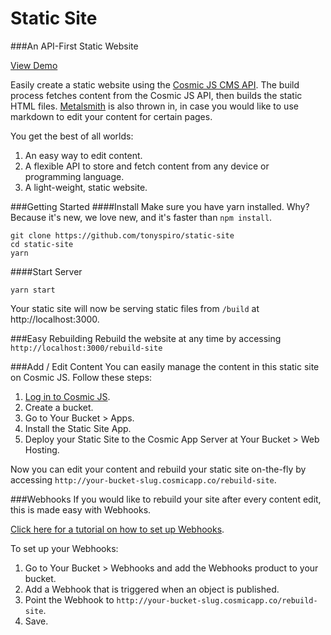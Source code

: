# Static Site

###An API-First Static Website

[View Demo](http://static-site.cosmicapp.co)

Easily create a static website using the [Cosmic JS CMS API](https://cosmicjs.com). The build process fetches content from the Cosmic JS API, then builds the static HTML files.  [Metalsmith](http://www.metalsmith.io/) is also thrown in, in case you would like to use markdown to edit your content for certain pages.

You get the best of all worlds:

1. An easy way to edit content.
2. A flexible API to store and fetch content from any device or programming language.
3. A light-weight, static website.

###Getting Started
####Install
Make sure you have yarn installed.  Why?  Because it's new, we love new, and it's faster than `npm install`.
```
git clone https://github.com/tonyspiro/static-site
cd static-site
yarn
```
####Start Server
```
yarn start
```
Your static site will now be serving static files from `/build` at http://localhost:3000.

###Easy Rebuilding
Rebuild the website at any time by accessing `http://localhost:3000/rebuild-site`

###Add / Edit Content
You can easily manage the content in this static site on Cosmic JS.  Follow these steps:

1. [Log in to Cosmic JS](https://cosmicjs.com).
2. Create a bucket.
3. Go to Your Bucket > Apps.
4. Install the Static Site App.
5. Deploy your Static Site to the Cosmic App Server at Your Bucket > Web Hosting.

Now you can edit your content and rebuild your static site on-the-fly by accessing `http://your-bucket-slug.cosmicapp.co/rebuild-site`.  

###Webhooks
If you would like to rebuild your site after every content edit, this is made easy with Webhooks.

[Click here for a tutorial on how to set up Webhooks](https://cosmicjs.com/blog/adding-webhooks-in-4-steps).

To set up your Webhooks:

1. Go to Your Bucket > Webhooks and add the Webhooks product to your bucket.
2. Add a Webhook that is triggered when an object is published.
3. Point the Webhook to `http://your-bucket-slug.cosmicapp.co/rebuild-site`.
4. Save.